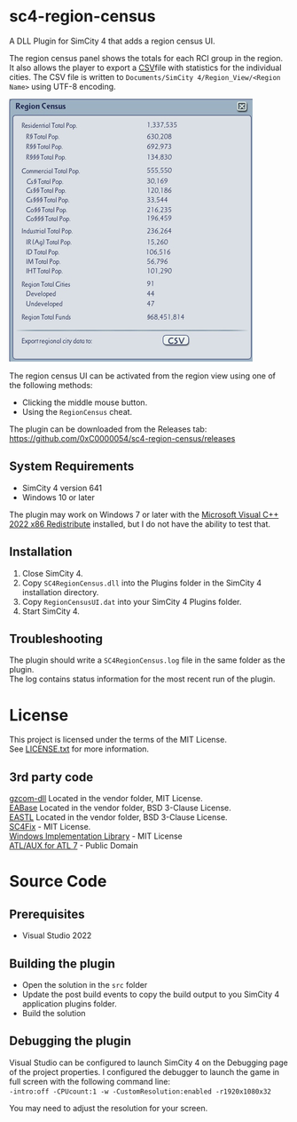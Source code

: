 # sc4-region-census

A DLL Plugin for SimCity 4 that adds a region census UI.

The region census panel shows the totals for each RCI group in the region. It also allows the player
to export a [CSV](https://en.wikipedia.org/wiki/Comma-separated_values)file with statistics for the individual cities.
The CSV file is written to `Documents/SimCity 4/Region_View/<Region Name>` using UTF-8 encoding.

![Region Census UI](images/RegionViewCensusDialog.jpg)

The region census UI can be activated from the region view using one of the following methods:

* Clicking the middle mouse button.
* Using the `RegionCensus` cheat.

The plugin can be downloaded from the Releases tab: https://github.com/0xC0000054/sc4-region-census/releases

## System Requirements

* SimCity 4 version 641
* Windows 10 or later

The plugin may work on Windows 7 or later with the [Microsoft Visual C++ 2022 x86 Redistribute](https://aka.ms/vs/17/release/vc_redist.x86.exe) installed, but I do not have the ability to test that.

## Installation

1. Close SimCity 4.
2. Copy `SC4RegionCensus.dll` into the Plugins folder in the SimCity 4 installation directory.
3. Copy `RegionCensusUI.dat` into your SimCity 4 Plugins folder.
4. Start SimCity 4.

## Troubleshooting

The plugin should write a `SC4RegionCensus.log` file in the same folder as the plugin.    
The log contains status information for the most recent run of the plugin.

# License

This project is licensed under the terms of the MIT License.    
See [LICENSE.txt](LICENSE.txt) for more information.

## 3rd party code

[gzcom-dll](https://github.com/nsgomez/gzcom-dll/tree/master) Located in the vendor folder, MIT License.    
[EABase](https://github.com/electronicarts/EABase) Located in the vendor folder, BSD 3-Clause License.    
[EASTL](https://github.com/electronicarts/EASTL) Located in the vendor folder, BSD 3-Clause License.    
[SC4Fix](https://github.com/nsgomez/sc4fix) - MIT License.     
[Windows Implementation Library](https://github.com/microsoft/wil) - MIT License    
[ATL/AUX for ATL 7](https://web.archive.org/web/20080105105225/https://nozillium.com/atlaux/) - Public Domain    

# Source Code

## Prerequisites

* Visual Studio 2022

## Building the plugin

* Open the solution in the `src` folder
* Update the post build events to copy the build output to you SimCity 4 application plugins folder.
* Build the solution

## Debugging the plugin

Visual Studio can be configured to launch SimCity 4 on the Debugging page of the project properties.
I configured the debugger to launch the game in full screen with the following command line:    
`-intro:off -CPUcount:1 -w -CustomResolution:enabled -r1920x1080x32`

You may need to adjust the resolution for your screen.
